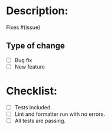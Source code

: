 <!-- If this is your first pull request for this project, please read the contributor docs at:
https://github.com/murex/.github/blob/main/CONTRIBUTING.md. --> 

# Description:
<!-- Please include a summary of the change and which issue is fixed. 
Please also include relevant motivation and context. List any dependencies 
that are required for this change. -->

Fixes #(issue)

## Type of change
<!-- Please tick the appropriate option using [x] -->

- [ ] Bug fix
- [ ] New feature

# Checklist:
<!-- Please tick the appropriate options using [x] -->

- [ ] Tests included.
- [ ] Lint and formatter run with no errors.
- [ ] All tests are passing.

